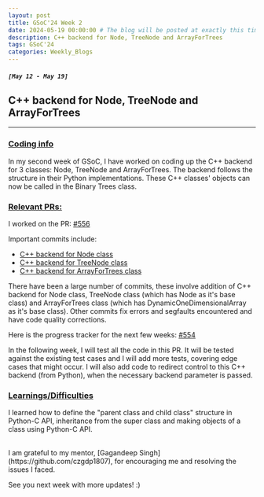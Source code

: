 ```yaml
---
layout: post
title: GSoC'24 Week 2
date: 2024-05-19 00:00:00 # The blog will be posted at exactly this time and date (based on the US time mostly)
description: C++ backend for Node, TreeNode and ArrayForTrees
tags: GSoC'24
categories: Weekly_Blogs
---
```


##### `[May 12 - May 19]`

## C++ backend for Node, TreeNode and ArrayForTrees

---
### <ins>Coding info</ins>

In my second week of GSoC, I have worked on coding up the C++ backend for 3 classes: Node, TreeNode and ArrayForTrees. The backend follows the structure in their Python implementations. These C++ classes' objects can now be called in the Binary Trees class. 

### <ins>Relevant PRs:</ins>

I worked on the PR: [#556](https://github.com/codezonediitj/pydatastructs/pull/556)

Important commits include:
- [C++ backend for Node class](https://github.com/codezonediitj/pydatastructs/pull/556/commits/46a65cf9d96f2405bc901e649ac2b31afd8efc3a)
- [C++ backend for TreeNode class](https://github.com/codezonediitj/pydatastructs/pull/556/commits/da8fb74b5443c5ae7867d5cdbf473b073597e8e7)
- [C++ backend for ArrayForTrees class](https://github.com/codezonediitj/pydatastructs/pull/556/commits/0665403a539f00d533df86458abccb60e654193d)

There have been a large number of commits, these involve addition of C++ backend for Node class, TreeNode class (which has Node as it's base class) and ArrayForTrees class (which has DynamicOneDimensionalArray as it's base class). Other commits fix errors and segfaults encountered and have code quality corrections.

Here is the progress tracker for the next few weeks: [#554](https://github.com/codezonediitj/pydatastructs/issues/554)

In the following week, I will test all the code in this PR. It will be tested against the existing test cases and I will add more tests, covering edge cases that might occur. I will also add code to redirect control to this C++ backend (from Python), when the necessary backend parameter is passed.

### <ins>Learnings/Difficulties</ins>

I learned how to define the "parent class and child class" structure in Python-C API, inheritance from the super class and making objects of a class using Python-C API. 

<br>
I am grateful to my mentor, [Gagandeep Singh](https://github.com/czgdp1807), for encouraging me and resolving the issues I faced.

See you next week with more updates! :)